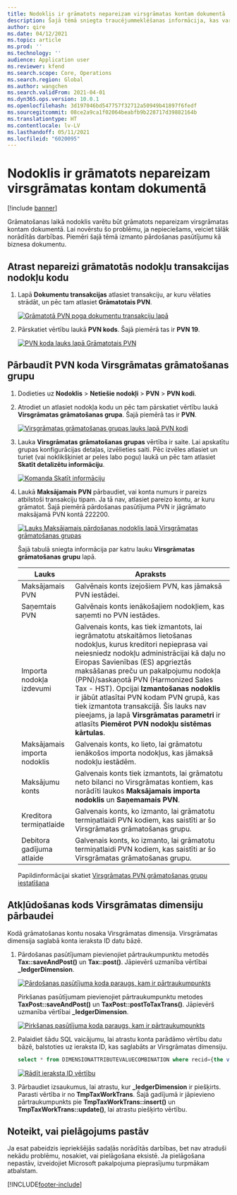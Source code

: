 ```yaml
---
title: Nodoklis ir grāmatots nepareizam virsgrāmatas kontam dokumentā
description: Šajā tēmā sniegta traucējummeklēšanas informācija, kas var palīdzēt, grāmatojot nodokļus nepareizam Virsgrāmatas kontam dokumentā.
author: qire
ms.date: 04/12/2021
ms.topic: article
ms.prod: ''
ms.technology: ''
audience: Application user
ms.reviewer: kfend
ms.search.scope: Core, Operations
ms.search.region: Global
ms.author: wangchen
ms.search.validFrom: 2021-04-01
ms.dyn365.ops.version: 10.0.1
ms.openlocfilehash: 3d197046bd547757f32712a50949b41897f6fedf
ms.sourcegitcommit: 08ce2a9ca1f02064beabfb9b228717d39882164b
ms.translationtype: HT
ms.contentlocale: lv-LV
ms.lasthandoff: 05/11/2021
ms.locfileid: "6020095"
---
```

# <a name="tax-is-posted-to-the-wrong-ledger-account-in-the-voucher"></a>Nodoklis ir grāmatots nepareizam virsgrāmatas kontam dokumentā

[!include [banner](../includes/banner.md)]

Grāmatošanas laikā nodoklis varētu būt grāmatots nepareizam virsgrāmatas kontam dokumentā. Lai novērstu šo problēmu, ja nepieciešams, veiciet tālāk norādītās darbības. Piemēri šajā tēmā izmanto pārdošanas pasūtījumu kā biznesa dokumentu.

## <a name="find-the-tax-code-of-the-incorrectly-posted-tax-transaction"></a>Atrast nepareizi grāmatotās nodokļu transakcijas nodokļu kodu

1. Lapā **Dokumentu transakcijas** atlasiet transakciju, ar kuru vēlaties strādāt, un pēc tam atlasiet **Grāmatotais PVN**.

    [![Grāmatotā PVN poga dokumentu transakciju lapā](./media/tax-posted-to-wrong-ledger-account-Picture1.png)](./media/tax-posted-to-wrong-ledger-account-Picture1.png)

2. Pārskatiet vērtību laukā **PVN kods**. Šajā piemērā tas ir **PVN 19**.

    [![PVN koda lauks lapā Grāmatotais PVN](./media/tax-posted-to-wrong-ledger-account-Picture2.png)](./media/tax-posted-to-wrong-ledger-account-Picture2.png)

## <a name="check-the-ledger-posting-group-of-the-tax-code"></a>Pārbaudīt PVN koda Virsgrāmatas grāmatošanas grupu

1. Dodieties uz **Nodoklis** \> **Netiešie nodokļi** \> **PVN** \> **PVN kodi**.
2. Atrodiet un atlasiet nodokļa kodu un pēc tam pārskatiet vērtību laukā **Virsgrāmatas grāmatošanas grupa**. Šajā piemērā tas ir **PVN**.

    [![Virsgrāmatas grāmatošanas grupas lauks lapā PVN kodi](./media/tax-posted-to-wrong-ledger-account-Picture3.png)](./media/tax-posted-to-wrong-ledger-account-Picture3.png)

3. Lauka **Virsgrāmatas grāmatošanas grupas** vērtība ir saite. Lai apskatītu grupas konfigurācijas detaļas, izvēlieties saiti. Pēc izvēles atlasiet un turiet (vai noklikšķiniet ar peles labo pogu) laukā un pēc tam atlasiet **Skatīt detalizētu informāciju**.

    [![Komanda Skatīt informāciju](./media/tax-posted-to-wrong-ledger-account-Picture4.png)](./media/tax-posted-to-wrong-ledger-account-Picture4.png)

4. Laukā **Maksājamais PVN** pārbaudiet, vai konta numurs ir pareizs atbilstoši transakciju tipam. Ja tā nav, atlasiet pareizo kontu, ar kuru grāmatot. Šajā piemērā pārdošanas pasūtījuma PVN ir jāgrāmato maksājamā PVN kontā 222200.

    [![Lauks Maksājamais pārdošanas nodoklis lapā Virsgrāmatas grāmatošanas grupas](./media/tax-posted-to-wrong-ledger-account-Picture5.png)](./media/tax-posted-to-wrong-ledger-account-Picture5.png)

    Šajā tabulā sniegta informācija par katru lauku **Virsgrāmatas grāmatošanas grupu** lapā.

    | Lauks                  | Apraksts |
    |------------------------|-------------|
    | Maksājamais PVN      | Galvēnais konts izejošiem PVN, kas jāmaksā PVN iestādei. |
    | Saņemtais PVN   | Galvēnais konts ienākošajiem nodokļiem, kas saņemti no PVN iestādes. |
    | Importa nodokļa izdevumi        | Galvenais konts, kas tiek izmantots, lai iegrāmatotu atskaitāmos lietošanas nodokļus, kurus kreditori nepieprasa vai neiesniedz nodokļu administrācijai kā daļu no Eiropas Savienības (ES) apgrieztās maksāšanas preču un pakalpojumu nodokļa (PPN)/saskaņotā PVN (Harmonized Sales Tax - HST). Opcijai **Izmantošanas nodoklis** ir jābūt atlasītai PVN kodam PVN grupā, kas tiek izmantota transakcijā. Šis lauks nav pieejams, ja lapā **Virsgrāmatas parametri** ir atlasīts **Piemērot PVN nodokļu sistēmas kārtulas**. |
    | Maksājamais importa nodoklis        | Galvenais konts, ko lieto, lai grāmatotu ienākošos importa nodokļus, kas jāmaksā nodokļu iestādēm. |
    | Maksājumu konts     | Galvenais konts tiek izmantots, lai grāmatotu neto bilanci no Virsgrāmatas kontiem, kas norādīti laukos **Maksājamais importa nodoklis** un **Saņemamais PVN**. |
    | Kreditora termiņatlaide   | Galvenais konts, ko izmanto, lai grāmatotu termiņatlaidi PVN kodiem, kas saistīti ar šo Virsgrāmatas grāmatošanas grupu. |
    | Debitora gadījuma atlaide | Galvenais konts, ko izmanto, lai grāmatotu termiņatlaidi PVN kodiem, kas saistīti ar šo Virsgrāmatas grāmatošanas grupu. |

    Papildinformācijai skatiet [Virsgrāmatas PVN grāmatošanas grupu iestatīšana](tasks/set-up-ledger-posting-groups-sales-tax.md)

## <a name="debug-in-code-to-check-ledger-dimensions"></a>Atkļūdošanas kods Virsgrāmatas dimensiju pārbaudei

Kodā grāmatošanas kontu nosaka Virsgrāmatas dimensija. Virsgrāmatas dimensija saglabā konta ieraksta ID datu bāzē.

1. Pārdošanas pasūtījumam pievienojiet pārtraukumpunktu metodēs **Tax::saveAndPost()** un **Tax::post()**. Jāpievērš uzmanība vērtībai **\_ledgerDimension**.

    [![Pārdošanas pasūtījuma koda paraugs, kam ir pārtraukumpunkts](./media/tax-posted-to-wrong-ledger-account-Picture6.png)](./media/tax-posted-to-wrong-ledger-account-Picture6.png)

    Pirkšanas pasūtījumam pievienojiet pārtraukumpunktu metodes **TaxPost::saveAndPost()** un **TaxPost::postToTaxTrans()**. Jāpievērš uzmanība vērtībai **\_ledgerDimension**.

    [![Pirkšanas pasūtījuma koda paraugs, kam ir pārtraukumpunkts](./media/tax-posted-to-wrong-ledger-account-Picture7.png)](./media/tax-posted-to-wrong-ledger-account-Picture7.png)

2. Palaidiet šādu SQL vaicājumu, lai atrastu konta parādāmo vērtību datu bāzē, balstoties uz ieraksta ID, kas saglabāts ar Virsgrāmatas dimensiju.

    ```sql
    select * from DIMENSIONATTRIBUTEVALUECOMBINATION where recid={the value of _ledgerDimension}
    ```

    [![Rādīt ieraksta ID vērtību](./media/tax-posted-to-wrong-ledger-account-Picture8.png)](./media/tax-posted-to-wrong-ledger-account-Picture8.png)

3. Pārbaudiet izsaukumus, lai atrastu, kur **_ledgerDimension** ir piešķirts. Parasti vērtība ir no **TmpTaxWorkTrans**. Šajā gadījumā ir jāpievieno pārtraukumpunkts pie **TmpTaxWorkTrans::insert()** un **TmpTaxWorkTrans::update()**, lai atrastu piešķirto vērtību.

## <a name="determine-whether-customization-exists"></a>Noteikt, vai pielāgojums pastāv

Ja esat pabeidzis iepriekšējās sadaļās norādītās darbības, bet nav atraduši nekādu problēmu, nosakiet, vai pielāgošana eksistē. Ja pielāgošana nepastāv, izveidojiet Microsoft pakalpojuma pieprasījumu turpmākam atbalstam.

[!INCLUDE[footer-include](../../includes/footer-banner.md)]
